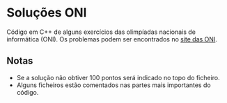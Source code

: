 # Soluções ONI
Código em C++ de alguns exercícios das olimpíadas nacionais de informática (ONI).
Os problemas podem ser encontrados no [site das ONI](https://oni.dcc.fc.up.pt/problemas).

## Notas
- Se a solução não obtiver 100 pontos será indicado no topo do ficheiro.
- Alguns ficheiros estão comentados nas partes mais importantes do código.
